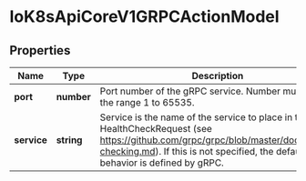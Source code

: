 # IoK8sApiCoreV1GRPCActionModel

## Properties

Name | Type | Description | Notes
------------ | ------------- | ------------- | -------------
**port** | **number** | Port number of the gRPC service. Number must be in the range 1 to 65535. | [default to undefined]
**service** | **string** | Service is the name of the service to place in the gRPC HealthCheckRequest (see https://github.com/grpc/grpc/blob/master/doc/health-checking.md).  If this is not specified, the default behavior is defined by gRPC. | [optional] [default to undefined]


